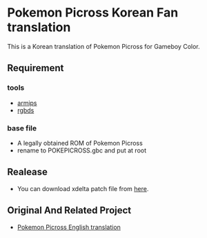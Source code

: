 # Pokemon Picross Korean Fan translation

This is a Korean translation of Pokemon Picross for Gameboy Color.

## Requirement
### tools
 * [armips](https://github.com/Kingcom/armips)
 * [rgbds](https://github.com/gbdev/rgbds)
 
### base file
 * A legally obtained ROM of Pokemon Picross
  * rename to POKEPICROSS.gbc and put at root

## Realease
 * You can download xdelta patch file from [here](https://windowstiger.tistory.com/492).

## Original And Related Project
 * [Pokemon Picross English translation](https://github.com/LeonarthCG/POKEPICROSS_Translation)
